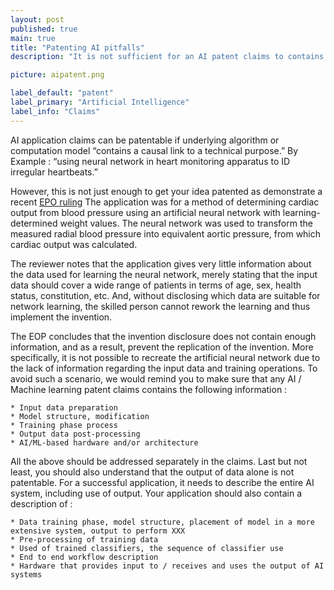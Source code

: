 ```yaml
---
layout: post
published: true
main: true
title: "Patenting AI pitfalls"
description: "It is not sufficient for an AI patent claims to contains a causal link to a technical purpose for the application to be successful."

picture: aipatent.png

label_default: "patent" 
label_primary: "Artificial Intelligence"
label_info: "Claims"
---
```

<!-- Main Container -->
AI application claims can be patentable if underlying algorithm or computation model “contains a causal link to a technical purpose.”
By Example : “using neural network in heart monitoring apparatus to ID irregular heartbeats.”

However, this is not just enough to get your idea patented as demonstrate a recent [EPO ruling](https://www.epo.org/law-practice/case-law-appeals/pdf/t180161du1.pdf)
The application was for a method of determining cardiac output from blood pressure using an artificial neural network with learning-determined weight values.
The neural network was used to transform the measured radial blood pressure into equivalent aortic pressure, from which cardiac output was calculated.

The reviewer notes that the application gives very little information about the data used for learning the neural network, merely stating that the input data should cover a wide range of patients in terms of age, sex, health status, constitution, etc.
And, without disclosing which data are suitable for network learning, the skilled person cannot rework the learning and thus implement the invention.

The EOP concludes that the invention disclosure does not contain enough information, and as a result, prevent the replication of the invention. More specifically, it is not possible to recreate the artificial neural network due to the lack of information regarding the input data and training operations. 
 To avoid such a scenario, we would remind you 
to make sure that any AI / Machine learning patent claims contains the following information : 

    * Input data preparation
    * Model structure, modification
    * Training phase process
    * Output data post-processing
    * AI/ML-based hardware and/or architecture

All the above should be addressed separately in the claims. Last but not least, you should also understand that the output of data alone is not patentable. 
For a successful application, it needs to describe the entire AI system, including use of output. 
Your application should also contain a description of :

    * Data training phase, model structure, placement of model in a more extensive system, output to perform XXX
    * Pre-processing of training data
    * Used of trained classifiers, the sequence of classifier use
    * End to end workflow description
    * Hardware that provides input to / receives and uses the output of AI systems
<!--End Main Container -->
